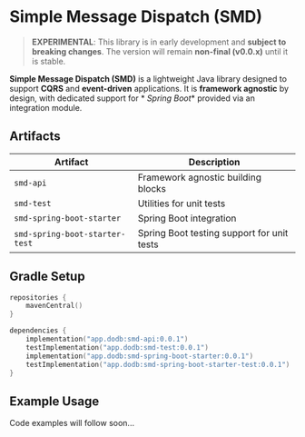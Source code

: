 # Simple Message Dispatch (SMD)

> **EXPERIMENTAL**: This library is in early development and **subject to breaking changes**. The version will remain **non-final (v0.0.x)** until it is stable.

**Simple Message Dispatch (SMD)** is a lightweight Java library designed to support **CQRS** and **event-driven** applications. It is **framework agnostic** by design, with dedicated support for *
*Spring Boot** provided via an integration module.

## Artifacts

| Artifact                       | Description                                |
|--------------------------------|--------------------------------------------|
| `smd-api`                      | Framework agnostic building blocks         |
| `smd-test`                     | Utilities for unit tests                   |
| `smd-spring-boot-starter`      | Spring Boot integration                    |
| `smd-spring-boot-starter-test` | Spring Boot testing support for unit tests |

## Gradle Setup

```kotlin
repositories {
    mavenCentral()
}

dependencies {
    implementation("app.dodb:smd-api:0.0.1")
    testImplementation("app.dodb:smd-test:0.0.1")
    implementation("app.dodb:smd-spring-boot-starter:0.0.1")
    testImplementation("app.dodb:smd-spring-boot-starter-test:0.0.1")
}
```

## Example Usage

Code examples will follow soon...